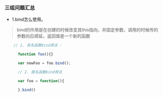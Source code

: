 ### 三组问题汇总
* 1.bind怎么使用。
> bind的作用是在创建的时候改变其this指向，并固定参数，调用的时候传的参数向后顺延，返回值是一个新的函数
```javascript
    // 1. 具名函数bind用法 :

      function foo(){}

      var newFoo = foo.bind();

      // 2. 匿名函数bind用法

      var foo = function(){

      }.bind() 
```
